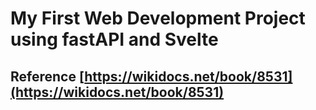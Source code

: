 # My First Web Development Project using fastAPI and Svelte

## Reference [https://wikidocs.net/book/8531](https://wikidocs.net/book/8531)
